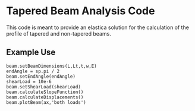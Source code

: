 Tapered Beam Analysis Code
==========================

This code is meant to provide an elastica solution for the
calculation of the profile of tapered and non-tapered beams.

Example Use
-----------

    beam.setBeamDimensions(L,Lt,t,w,E)
    endAngle = sp.pi / 2
    beam.setEndAngle(endAngle)
    shearLoad = 10e-6
    beam.setShearLoad(shearLoad)
    beam.calculateSlopeFunction()
    beam.calculateDisplacements()
    beam.plotBeam(ax,'both loads')
